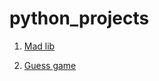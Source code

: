 # python_projects

1. [Mad lib](https://github.com/olutosinbanjo/python_projects/tree/main/MAD_LIB)

2. [Guess game](https://github.com/olutosinbanjo/python_projects/tree/main/GUESS_GAME)
